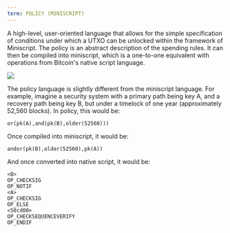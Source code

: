 ```yaml
---
term: POLICY (MINISCRIPT)
---
```


A high-level, user-oriented language that allows for the simple specification of conditions under which a UTXO can be unlocked within the framework of Miniscript. The policy is an abstract description of the spending rules. It can then be compiled into miniscript, which is a one-to-one equivalent with operations from Bitcoin's native script language.

![](../../dictionnaire/assets/30.webp)

The policy language is slightly different from the miniscript language. For example, imagine a security system with a primary path being key A, and a recovery path being key B, but under a timelock of one year (approximately 52,560 blocks). In policy, this would be:

```plaintext
or(pk(A),and(pk(B),older(52560)))
```

Once compiled into miniscript, it would be:

```plaintext
andor(pk(B),older(52560),pk(A))
```

And once converted into native script, it would be:

```plaintext
<B>
OP_CHECKSIG
OP_NOTIF
<A>
OP_CHECKSIG
OP_ELSE
<50cd00>
OP_CHECKSEQUENCEVERIFY
OP_ENDIF
```


